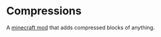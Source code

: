 # Compressions
A [minecraft mod](https://minecraft.curseforge.com/projects/compressions) that adds compressed blocks of anything.
